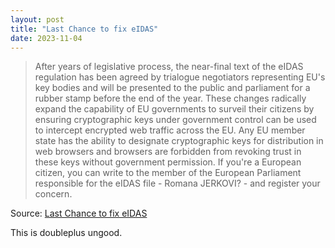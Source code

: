 ```yaml
---
layout: post
title: "Last Chance to fix eIDAS"
date: 2023-11-04
---
```


> After years of legislative process, the near-final text of the eIDAS
regulation has been agreed by trialogue negotiators representing EU's key
bodies and will be presented to the public and parliament for a rubber
stamp before the end of the year. These changes radically expand the
capability of EU governments to surveil their citizens by ensuring
cryptographic keys under government control can be used to intercept
encrypted web traffic across the EU. Any EU member state has the ability to
designate cryptographic keys for distribution in web browsers and browsers
are forbidden from revoking trust in these keys without government
permission. If you're a European citizen, you can write to the member of
the European Parliament responsible for the eIDAS file - Romana JERKOVI? -
and register your concern.

Source: [Last Chance to fix eIDAS](https://last-chance-for-eidas.org/)

This is doubleplus ungood.

